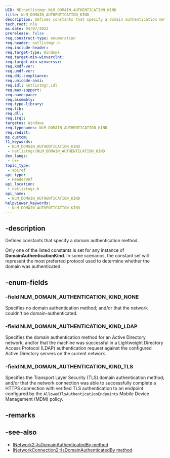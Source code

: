 ```yaml
---
UID: NE:netlistmgr.NLM_DOMAIN_AUTHENTICATION_KIND
title: NLM_DOMAIN_AUTHENTICATION_KIND
description: Defines constants that specify a domain authentication method.
tech.root: nla
ms.date: 04/07/2022
prerelease: false
req.construct-type: enumeration
req.header: netlistmgr.h
req.include-header: 
req.target-type: Windows
req.target-min-winverclnt: 
req.target-min-winversvr: 
req.kmdf-ver: 
req.umdf-ver: 
req.ddi-compliance: 
req.unicode-ansi: 
req.idl: netlistmgr.idl
req.max-support: 
req.namespace: 
req.assembly: 
req.type-library: 
req.lib: 
req.dll: 
req.irql: 
targetos: Windows
req.typenames: NLM_DOMAIN_AUTHENTICATION_KIND
req.redist: 
ms.custom: 
f1_keywords:
 - NLM_DOMAIN_AUTHENTICATION_KIND
 - netlistmgr/NLM_DOMAIN_AUTHENTICATION_KIND
dev_langs:
 - c++
topic_type:
 - apiref
api_type:
 - HeaderDef
api_location:
 - netlistmgr.h
api_name:
 - NLM_DOMAIN_AUTHENTICATION_KIND
helpviewer_keywords:
 - NLM_DOMAIN_AUTHENTICATION_KIND
---
```


## -description

Defines constants that specify a domain authentication method.

Only one of the listed constants is set for any instance of **DomainAuthenticationKind**. In some scenarios, the constant set will represent the most preferred protocol used to determine whether the domain was authenticated.

## -enum-fields

### -field NLM_DOMAIN_AUTHENTICATION_KIND_NONE

Specifies no domain authentication method; and/or that the network couldn't be domain-authenticated.

### -field NLM_DOMAIN_AUTHENTICATION_KIND_LDAP

Specifies the domain authentication method for an Active Directory network; and/or that the machine was successful in a Lightweight Directory Access Protocol (LDAP) authentication request against the configured Active Directory servers on the current network.

### -field NLM_DOMAIN_AUTHENTICATION_KIND_TLS

Specifies the Transport Layer Security (TLS) domain authentication method; and/or that the network connection was able to successfully complete a HTTPS connection with verified TLS authentication to an endpoint configured by the `AllowedTlsAuthenticationEndpoints` Mobile Device Management (MDM) policy.

## -remarks

## -see-also

* [INetwork2::IsDomainAuthenticatedBy method](nf-netlistmgr-inetwork2-isdomainauthenticatedby.md)
* [INetworkConnection2::IsDomainAuthenticatedBy method](nf-netlistmgr-inetworkconnection2-isdomainauthenticatedby.md)

